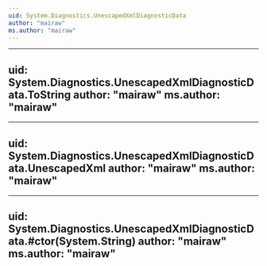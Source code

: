 ```yaml
---
uid: System.Diagnostics.UnescapedXmlDiagnosticData
author: "mairaw"
ms.author: "mairaw"
---
```


---
uid: System.Diagnostics.UnescapedXmlDiagnosticData.ToString
author: "mairaw"
ms.author: "mairaw"
---

---
uid: System.Diagnostics.UnescapedXmlDiagnosticData.UnescapedXml
author: "mairaw"
ms.author: "mairaw"
---

---
uid: System.Diagnostics.UnescapedXmlDiagnosticData.#ctor(System.String)
author: "mairaw"
ms.author: "mairaw"
---
